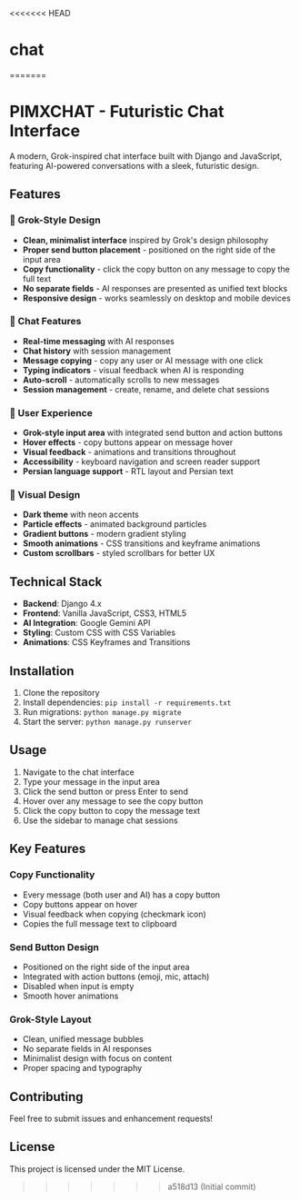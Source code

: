 <<<<<<< HEAD
# chat
=======
# PIMXCHAT - Futuristic Chat Interface

A modern, Grok-inspired chat interface built with Django and JavaScript, featuring AI-powered conversations with a sleek, futuristic design.

## Features

### 🎨 Grok-Style Design
- **Clean, minimalist interface** inspired by Grok's design philosophy
- **Proper send button placement** - positioned on the right side of the input area
- **Copy functionality** - click the copy button on any message to copy the full text
- **No separate fields** - AI responses are presented as unified text blocks
- **Responsive design** - works seamlessly on desktop and mobile devices

### 💬 Chat Features
- **Real-time messaging** with AI responses
- **Chat history** with session management
- **Message copying** - copy any user or AI message with one click
- **Typing indicators** - visual feedback when AI is responding
- **Auto-scroll** - automatically scrolls to new messages
- **Session management** - create, rename, and delete chat sessions

### 🎯 User Experience
- **Grok-style input area** with integrated send button and action buttons
- **Hover effects** - copy buttons appear on message hover
- **Visual feedback** - animations and transitions throughout
- **Accessibility** - keyboard navigation and screen reader support
- **Persian language support** - RTL layout and Persian text

### 🎨 Visual Design
- **Dark theme** with neon accents
- **Particle effects** - animated background particles
- **Gradient buttons** - modern gradient styling
- **Smooth animations** - CSS transitions and keyframe animations
- **Custom scrollbars** - styled scrollbars for better UX

## Technical Stack

- **Backend**: Django 4.x
- **Frontend**: Vanilla JavaScript, CSS3, HTML5
- **AI Integration**: Google Gemini API
- **Styling**: Custom CSS with CSS Variables
- **Animations**: CSS Keyframes and Transitions

## Installation

1. Clone the repository
2. Install dependencies: `pip install -r requirements.txt`
3. Run migrations: `python manage.py migrate`
4. Start the server: `python manage.py runserver`

## Usage

1. Navigate to the chat interface
2. Type your message in the input area
3. Click the send button or press Enter to send
4. Hover over any message to see the copy button
5. Click the copy button to copy the message text
6. Use the sidebar to manage chat sessions

## Key Features

### Copy Functionality
- Every message (both user and AI) has a copy button
- Copy buttons appear on hover
- Visual feedback when copying (checkmark icon)
- Copies the full message text to clipboard

### Send Button Design
- Positioned on the right side of the input area
- Integrated with action buttons (emoji, mic, attach)
- Disabled when input is empty
- Smooth hover animations

### Grok-Style Layout
- Clean, unified message bubbles
- No separate fields in AI responses
- Minimalist design with focus on content
- Proper spacing and typography

## Contributing

Feel free to submit issues and enhancement requests!

## License

This project is licensed under the MIT License. 
 
>>>>>>> a518d13 (Initial commit)
